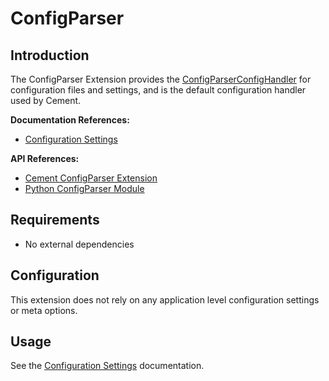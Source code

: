 # ConfigParser

## Introduction

The ConfigParser Extension provides the [ConfigParserConfigHandler](https://cement.readthedocs.io/en/2.99/api/ext/ext_configparser/#cement.ext.ext_configparser.ConfigParserConfigHandler) for configuration files and settings, and is the default configuration handler used by Cement.

**Documentation References:**

* [Configuration Settings](../core-foundation/configuration-settings.md)

**API References:**

* [Cement ConfigParser Extension](http://cement.readthedocs.io/en/2.99/api/ext/ext_configparser/)
* [Python ConfigParser Module](https://docs.python.org/3/library/configparser.html)

## Requirements

* No external dependencies

## Configuration

This extension does not rely on any application level configuration settings or meta options.

## Usage

See the [Configuration Settings](../core-foundation/configuration-settings.md) documentation.

